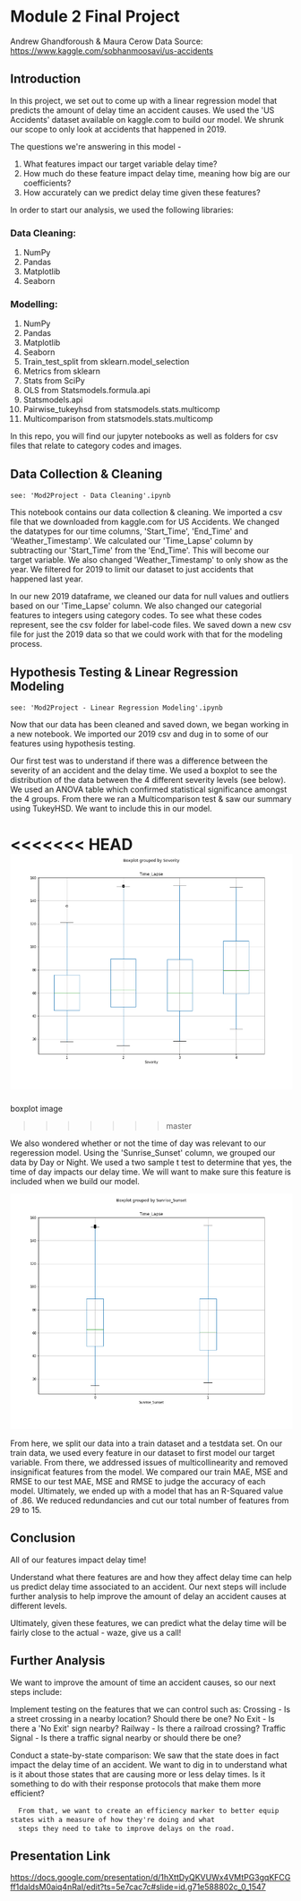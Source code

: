 # Module 2 Final Project
Andrew Ghandforoush & Maura Cerow
Data Source: https://www.kaggle.com/sobhanmoosavi/us-accidents


## Introduction

In this project, we set out to come up with a linear regression model that predicts the amount of delay time an accident causes. We used the 'US Accidents' dataset available on kaggle.com to build our model. We shrunk our scope to only look at accidents that happened in 2019.

The questions we're answering in this model - 

  1. What features impact our target variable delay time?
  2. How much do these feature impact delay time, meaning how big are our coefficients?
  3. How accurately can we predict delay time given these features?
  
 In order to start our analysis, we used the following libraries:
 
 ### Data Cleaning:
  1. NumPy
  2. Pandas
  3. Matplotlib
  4. Seaborn
  
### Modelling:
  1. NumPy
  2. Pandas
  3. Matplotlib
  3. Seaborn
  4. Train_test_split from sklearn.model_selection
  5. Metrics from sklearn
  6. Stats from SciPy
  7. OLS from Statsmodels.formula.api
  8. Statsmodels.api
  9. Pairwise_tukeyhsd from statsmodels.stats.multicomp
  10. Multicomparison from statsmodels.stats.multicomp
 
In this repo, you will find our jupyter notebooks as well as folders for csv files that relate to category codes and images.


## Data Collection & Cleaning

    see: 'Mod2Project - Data Cleaning'.ipynb
    
This notebook contains our data collection & cleaning. We imported a csv file that we downloaded from kaggle.com for US Accidents. We changed the datatypes for our time columns, 'Start_Time', 'End_Time' and 'Weather_Timestamp'. We calculated our 'Time_Lapse' column by subtracting our 'Start_Time' from the 'End_Time'. This will become our target variable. We also changed 'Weather_Timestamp' to only show as the year. We filtered for 2019 to limit our dataset to just accidents that happened last year. 

In our new 2019 dataframe, we cleaned our data for null values and outliers based on our 'Time_Lapse' column. We also changed our categorial features to integers using category codes. To see what these codes represent, see the csv folder for label-code files. We saved down a new csv file for just the 2019 data so that we could work with that for the modeling process.


## Hypothesis Testing & Linear Regression Modeling

    see: 'Mod2Project - Linear Regression Modeling'.ipynb
    
Now that our data has been cleaned and saved down, we began working in a new notebook. We imported our 2019 csv and dug in to some of our features using hypothesis testing.

Our first test was to understand if there was a difference between the severity of an accident and the delay time. We used a boxplot to see the distribution of the data between the 4 different severity levels (see below). We used an ANOVA table which confirmed statistical significance amongst the 4 groups. From there we ran a Multicomparison test & saw our summary using TukeyHSD. We want to include this in our model.

<<<<<<< HEAD
![](images/Severity_Comparison.png)
=======
boxplot image
>>>>>>> master

We also wondered whether or not the time of day was relevant to our regeression model. Using the 'Sunrise_Sunset' column, we grouped our data by Day or Night. We used a two sample t test to determine that yes, the time of day impacts our delay time. We will want to make sure this feature is included when we build our model.

![](images/DayNight_Comparison.png)

From here, we split our data into a train dataset and a testdata set. On our train data, we used every feature in our dataset to first model our target variable. From there, we addressed issues of multicollinearity and removed insignificat features from the model. We compared our train MAE, MSE and RMSE to our test MAE, MSE and RMSE to judge the accuracy of each model. Ultimately, we ended up with a model that has an R-Squared value of .86. We reduced redundancies and cut our total number of features from 29 to 15.


## Conclusion

All of our features impact delay time!
   
   Understand what there features are and how they affect delay time can help us predict delay time associated to an accident.
   Our next steps will include further analysis to help improve the amount of delay an accident causes at different levels.
 
Ultimately, given these features, we can predict what the delay time will be fairly close to the actual - waze, give us a call!


## Further Analysis

We want to improve the amount of time an accident causes, so our next steps include:

  Implement testing on the features that we can control such as:
      Crossing - Is a street crossing in a nearby location? Should there be one?
      No Exit - Is there a 'No Exit' sign nearby?
      Railway - Is there a railroad crossing?
      Traffic Signal - Is there a traffic signal nearby or should there be one?

  Conduct a state-by-state comparison:
      We saw that the state does in fact impact the delay time of an accident. We want to dig in to understand what is it
      about those states that are causing more or less delay times. Is it something to do with their response protocols that
      make them more efficient?
      
      From that, we want to create an efficiency marker to better equip states with a measure of how they're doing and what 
      steps they need to take to improve delays on the road.
      

## Presentation Link
https://docs.google.com/presentation/d/1hXttDyQKVUWx4VMtPG3gqKFCGff1daldsM0aiq4nRaI/edit?ts=5e7cac7c#slide=id.g71e588802c_0_1547

